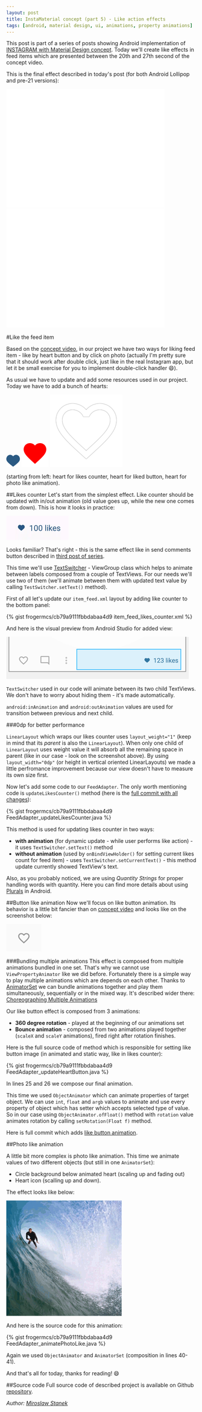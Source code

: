 ```yaml
---
layout: post
title: InstaMaterial concept (part 5) - Like action effects
tags: [android, material design, ui, animations, property animations]
---
```


This post is part of a series of posts showing Android implementation of [INSTAGRAM with Material Design concept]. Today we'll create like effects in feed items which are presented between the 20th and 27th second of the concept video.

<!-- more -->

This is the final effect described in today's post (for both Android Lollipop and pre-21 versions):

<iframe width="420" height="315" src="//www.youtube.com/embed/P9-K5staofc" frameborder="0" allowfullscreen></iframe>

<iframe width="420" height="315" src="//www.youtube.com/embed/KbJQ99EY5Yk" frameborder="0" allowfullscreen></iframe>

#Like the feed item

Based on the [concept video], in our project we have two ways for liking feed item - like by heart button and by click on photo (actually I'm pretty sure that it should work after double click, just like in the real Instagram app, but let it be small exercise for you to implement double-click handler 😄).

As usual we have to update and add some resources used in our project. Today we have to add a bunch of hearts:

![Small blue heart](/images/6/heart_small_blue.png "Small blue heart")
![Read heart](/images/6/heart_red.png "Read heart")
![White heart outline](/images/6/heart_outline_white.png "White heart outline")

(starting from left: heart for likes counter, heart for liked button, heart for photo like animation).

##Likes counter
Let's start from the simplest effect. Like counter should be updated with in/out animation (old value goes up, while the new one comes from down). This is how it looks in practice:

![Likes counter](/images/6/likes_counter.gif "Likes counter")

Looks familiar? That's right - this is the same effect like in send comments button described in [third post of series].

This time we'll use [TextSwitcher] - ViewGroup class which helps to animate between labels composed from a couple of TextViews. For our needs we'll use two of them (we'll animate between them with updated text value by calling `TestSwitcher.setText()` method).

First of all let's update our `item_feed.xml` layout by adding like counter to the bottom panel:

{% gist frogermcs/cb79a9111fbbdabaa4d9 item_feed_likes_counter.xml %}

And here is the visual preview from Android Studio for added view:

![Likes counter preview](/images/6/likes_counter_preview.png "Likes counter preview")

`TextSwitcher` used in our code will animate between its two child TextViews. We don't have to worry about hiding them - it's made automatically.

`android:inAnimation` and `android:outAnimation` values are used for transition between previous and next child.

###0dp for better performance

`LinearLayout` which wraps our likes counter uses `layout_weight="1"` (keep in mind that its *parent* is also the `LinearLayout`). When only one child of `LinearLayout` uses weight value it will absorb all the remaining space in parent (like in our case - look on the screenshot above). By using `layout_width="0dp"` (or height in vertical oriented LinearLayouts) we made a little perfromance improvement because our view doesn't have to measure its own size first.

Now let's add some code to our `FeedAdapter`. The only worth mentioning code is `updateLikesCounter()` method (here is the [full commit with all changes]):

{% gist frogermcs/cb79a9111fbbdabaa4d9 FeedAdapter_updateLikesCounter.java %}

This method is used for updating likes counter in two ways:

- **with animation** (for dynamic update - while user performs like action) - it uses `TextSwitcher.setText()` method
- **without animation** (used by `onBindViewHolder()` for setting current likes count for feed item) - uses `TextSwitcher.setCurrentText()` - this method update currently showed TextView's text.

Also, as you probably noticed, we are using *Quantity Strings* for proper handling words with quantity. Here you can find more details about using [Plurals] in Android.

##Button like animation
Now we'll focus on like button animation. Its behavior is a little bit fancier than on [concept video] and looks like on the screenshot below:

![Heart button](/images/6/heart_button.gif "Heart button")

###Bundling multiple animations
This effect is composed from multiple animations bundled in one set. That's why we cannot use `ViewPropertyAnimator` like we did before. Fortunately there is a simple way to play multiple animations which are depends on each other. Thanks to [AnimatorSet] we can bundle animations together and play them simultaneously, sequentially or in the mixed way. It's described wider there: [Choreographing Multiple Animations]

Our like button effect is composed from 3 animations:

- **360 degree rotation** - played at the beginning of our animations set
- **Bounce animation** - composed from two animations played together (`scaleX` and `scaleY` animations), fired right after rotation finishes.

Here is the full source code of method which is responsible for setting like button image (in animated and static way, like in likes counter):

{% gist frogermcs/cb79a9111fbbdabaa4d9 FeedAdapter_updateHeartButton.java %}

In lines 25 and 26 we compose our final animation.

This time we used `ObjectAnimator` which can animate properties of target object. We can use `int`, `float` and `argb` values to animate and use every property of object which has setter which accepts selected type of value. So in our case using `ObjectAnimator.ofFloat()` method with `rotation` value animates rotation by calling `setRotation(Float f)` method.

Here is full commit which adds [like button animation].

##Photo like animation

A little bit more complex is photo like animation. This time we animate values of two different objects (but still in one `AnimatorSet`):

- Circle background below animated heart (scaling up and fading out)
- Heart icon (scalling up and down).

The effect looks like below:

![Photo like](/images/6/photo_like.gif "Photo like")

And here is the source code for this animation:

{% gist frogermcs/cb79a9111fbbdabaa4d9 FeedAdapter_animatePhotoLike.java %}

Again we used `ObjectAnimator` and `AnimatorSet` (composition in lines 40-41).

And that's all for today, thanks for reading! 😄

##Source code
Full source code of described project is available on Github [repository].

*Author: [Miroslaw Stanek]*

[INSTAGRAM with Material Design concept]:https://www.youtube.com/watch?v=ojwdmgmdR_Q
[concept video]:https://www.youtube.com/watch?v=ojwdmgmdR_Q
[third post of series]:http://frogermcs.github.io/InstaMaterial-concept-part-3-feed-and-comments-buttons/
[TextSwitcher]:http://developer.android.com/reference/android/widget/TextSwitcher.html
[full commit with all changes]:https://github.com/frogermcs/InstaMaterial/commit/090cf15ac0a00ef9bbc5f952fd9c9339838a580f
[Plurals]:http://developer.android.com/guide/topics/resources/string-resource.html#Plurals
[AnimatorSet]:http://developer.android.com/reference/android/animation/AnimatorSet.html
[Choreographing Multiple Animations]:http://developer.android.com/guide/topics/graphics/prop-animation.html#choreography
[like button animation]:https://github.com/frogermcs/InstaMaterial/commit/1dcbcf491436c70cae8772bbc3cb57098810aa07
[repository]:https://github.com/frogermcs/InstaMaterial
[Miroslaw Stanek]:http://about.me/froger_mcs